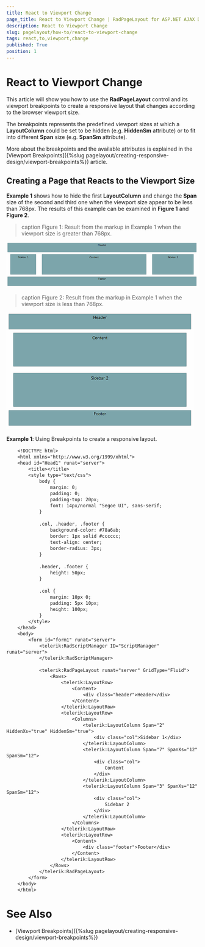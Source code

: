 ```yaml
---
title: React to Viewport Change
page_title: React to Viewport Change | RadPageLayout for ASP.NET AJAX Documentation
description: React to Viewport Change
slug: pagelayout/how-to/react-to-viewport-change
tags: react,to,viewport,change
published: True
position: 1
---
```


# React to Viewport Change



This article will show you how to use the **RadPageLayout** control and its viewport breakpoints to create a responsive	layout that changes according to the browser viewport size.

The breakpoints represents the predefined viewport sizes at which a **LayoutColumn** could be set to be hidden	(e.g. **HiddenSm** attribute) or to fit into different **Span** size (e.g. **SpanSm** attribute).

More about the breakpoints and the available attributes is explained in the [Viewport Breakpoints]({%slug pagelayout/creating-responsive-design/viewport-breakpoints%}) article.

## Creating a Page that Reacts to the Viewport Size

**Example 1** shows how to hide the first **LayoutColumn** and change the **Span** size of the second and third one when the viewport	size appear to be less than 768px. The results of this example can be examined in **Figure 1** and **Figure 2**.
>caption Figure 1: Result from the markup in Example 1 when the viewport size is greater than 768px.

![Page Layout-React-to-Viewport-Change-gt 768](images/PageLayout-React-to-Viewport-Change-gt768.png)
>caption Figure 2: Result from the markup in Example 1 when the viewport size is less than 768px.

![Page Layout-React-to-Viewport-Change-lt 768](images/PageLayout-React-to-Viewport-Change-lt768.png)

**Example 1**: Using Breakpoints to create a responsive layout.

````ASPNET
	<!DOCTYPE html>
	<html xmlns="http://www.w3.org/1999/xhtml">
	<head id="Head1" runat="server">
		<title></title>
		<style type="text/css">
			body {
				margin: 0;
				padding: 0;
				padding-top: 20px;
				font: 14px/normal "Segoe UI", sans-serif;
			}
		
			.col, .header, .footer {
				background-color: #78a6ab;
				border: 1px solid #cccccc;
				text-align: center;
				border-radius: 3px;
			}
	
			.header, .footer {
				height: 50px;
			}
	
			.col {
				margin: 10px 0;
				padding: 5px 10px;
				height: 100px;
			}
		</style>
	</head>
	<body>
		<form id="form1" runat="server">
			<telerik:RadScriptManager ID="ScriptManager" runat="server">
			</telerik:RadScriptManager>
			
			<telerik:RadPageLayout runat="server" GridType="Fluid">
				<Rows>
					<telerik:LayoutRow>
						<Content>
							<div class="header">Header</div>
						</Content>
					</telerik:LayoutRow>
					<telerik:LayoutRow>
						<Columns>
							<telerik:LayoutColumn Span="2" HiddenXs="true" HiddenSm="true">
								<div class="col">Sidebar 1</div>
							</telerik:LayoutColumn>
							<telerik:LayoutColumn Span="7" SpanXs="12" SpanSm="12">
								<div class="col">
									Content
								</div>
							</telerik:LayoutColumn>
							<telerik:LayoutColumn Span="3" SpanXs="12" SpanSm="12">
								<div class="col">
									Sidebar 2
								</div>
							</telerik:LayoutColumn>
						</Columns>
					</telerik:LayoutRow>
					<telerik:LayoutRow>
						<Content>
							<div class="footer">Footer</div>
						</Content>
					</telerik:LayoutRow>
				</Rows>
			</telerik:RadPageLayout>
		</form>
	</body>
	</html> 
````



# See Also

 * [Viewport Breakpoints]({%slug pagelayout/creating-responsive-design/viewport-breakpoints%})
